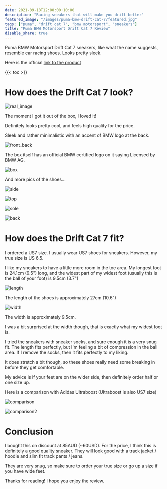 ```yaml
---
date: 2021-09-18T12:00:00+10:00
description: "Racing sneakers that will make you drift better"
featured_image: "/images/puma-bmw-drift-cat-7/featured.jpg"
tags: ["puma", "drift cat 7", "bmw motorsport", "sneakers"]
title: "Puma BMW Motorsport Drift Cat 7 Review"
disable_share: true
---
```


Puma BMW Motorsport Drift Cat 7 sneakers, like what the name suggests, resemble car racing shoes. Looks pretty sleek.

Here is the official [link to the product](https://au.puma.com/bmw-m-drift-cat-7s-ultra-sneakers-306423-03.html)

{{< toc >}}
<br />

# How does the Drift Cat 7 look?

![real_image](/images/puma-bmw-drift-cat-7/driftcat7_1.jpg)

The moment I got it out of the box, I loved it!

Definitely looks pretty cool, and feels high quality for the price.

Sleek and rather minimalistic with an accent of BMW logo at the back.

![front_back](/images/puma-bmw-drift-cat-7/driftcat_front_back.jpg)

The box itself has an official BMW certified logo on it saying Licensed by BMW AG.

![box](/images/puma-bmw-drift-cat-7/box.jpg)

And more pics of the shoes...

![side](/images/puma-bmw-drift-cat-7/side.jpg)

![top](/images/puma-bmw-drift-cat-7/top.jpg)

![sole](/images/puma-bmw-drift-cat-7/sole.jpg)

![back](/images/puma-bmw-drift-cat-7/back_angled.jpg)

# How does the Drift Cat 7 fit?

I ordered a US7 size. I usually wear US7 shoes for sneakers. However, my true size is US 6.5.

I like my sneakers to have a little more room in the toe area. My longest foot is 24.1cm (9.5") long,
and the widest part of my widest foot (usually this is the ball of your foot) is 9.5cm (3.7")

![length](/images/puma-bmw-drift-cat-7/length.jpg)

The length of the shoes is approximately 27cm (10.6")

![width](/images/puma-bmw-drift-cat-7/width.jpg)

The width is approximately 9.5cm.

I was a bit surprised at the width though, that is exactly what my widest foot is.

I tried the sneakers with sneaker socks, and sure enough it is a very snug fit. The length fits perfectly, but I'm feeling a bit of compression in the ball area.
If I remove the socks, then it fits perfectly to my liking.

It does stretch a bit though, so these shoes really need some breaking in before they get comfortable.

My advice is if your feet are on the wider side, then definitely order half or one size up.

Here is a comparison with Adidas Ultraboost (Ultraboost is also US7 size)

![comparison](/images/puma-bmw-drift-cat-7/ultraboost_comparison1.jpg)

![comparison2](/images/puma-bmw-drift-cat-7/ultraboost_comparison2.jpg)

# Conclusion

I bought this on discount at 85AUD (~60USD). For the price, I think this is definitely a good quality sneaker.
They will look good with a track jacket / hoodie and slim fit track pants / jeans.

They are very snug, so make sure to order your true size or go up a size if you have wide feet.

Thanks for reading! I hope you enjoy the review.
